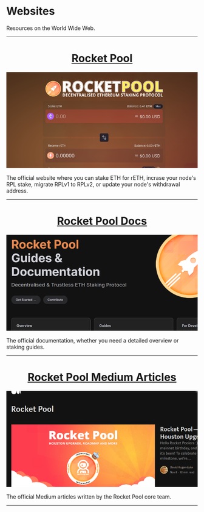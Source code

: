 # Websites

Resources on the World Wide Web.

---

<center>

# [Rocket Pool](https://stake.rocketpool.net)

![](../assets/stake-rocketpool-net.png)

</center>

The official website where you can stake ETH for rETH, incrase your node's RPL stake, migrate RPLv1 to RPLv2, or update your node's withdrawal address.

---

<center>

# [Rocket Pool Docs](https://docs.rocketpool.net/)

![](../assets/docs-rocketpool-net.png)

</center>

The official documentation, whether you need a detailed overview or staking guides. 

---

<center>

# [Rocket Pool Medium Articles](https://medium.com/rocket-pool)

![](../assets/rocket-pool-medium.png)

</center>

The official Medium articles written by the Rocket Pool core team.

---
